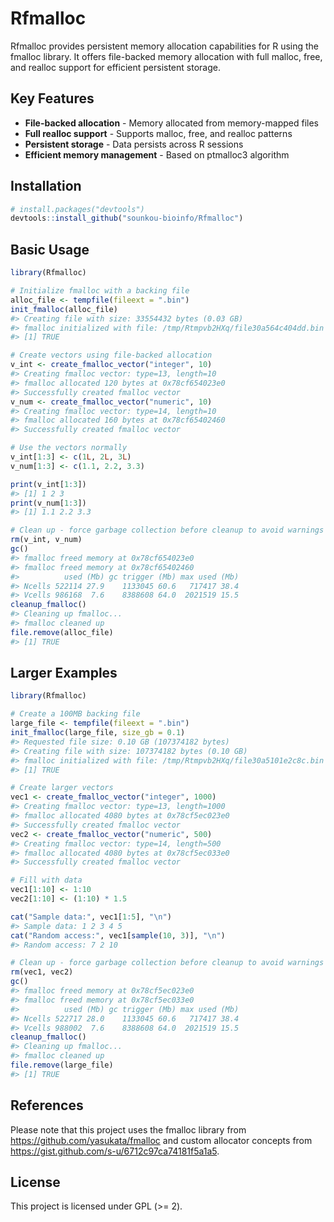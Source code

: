 
# Rfmalloc

Rfmalloc provides persistent memory allocation capabilities for R using
the fmalloc library. It offers file-backed memory allocation with full
malloc, free, and realloc support for efficient persistent storage.

## Key Features

- **File-backed allocation** - Memory allocated from memory-mapped files
- **Full realloc support** - Supports malloc, free, and realloc
  patterns  
- **Persistent storage** - Data persists across R sessions
- **Efficient memory management** - Based on ptmalloc3 algorithm

## Installation

``` r
# install.packages("devtools")
devtools::install_github("sounkou-bioinfo/Rfmalloc")
```

## Basic Usage

``` r
library(Rfmalloc)

# Initialize fmalloc with a backing file
alloc_file <- tempfile(fileext = ".bin")
init_fmalloc(alloc_file)
#> Creating file with size: 33554432 bytes (0.03 GB)
#> fmalloc initialized with file: /tmp/Rtmpvb2HXq/file30a564c404dd.bin (init: true)
#> [1] TRUE

# Create vectors using file-backed allocation
v_int <- create_fmalloc_vector("integer", 10)
#> Creating fmalloc vector: type=13, length=10
#> fmalloc allocated 120 bytes at 0x78cf654023e0
#> Successfully created fmalloc vector
v_num <- create_fmalloc_vector("numeric", 10)
#> Creating fmalloc vector: type=14, length=10
#> fmalloc allocated 160 bytes at 0x78cf65402460
#> Successfully created fmalloc vector

# Use the vectors normally
v_int[1:3] <- c(1L, 2L, 3L)
v_num[1:3] <- c(1.1, 2.2, 3.3)

print(v_int[1:3])
#> [1] 1 2 3
print(v_num[1:3])
#> [1] 1.1 2.2 3.3

# Clean up - force garbage collection before cleanup to avoid warnings  
rm(v_int, v_num)
gc()
#> fmalloc freed memory at 0x78cf654023e0
#> fmalloc freed memory at 0x78cf65402460
#>          used (Mb) gc trigger (Mb) max used (Mb)
#> Ncells 522114 27.9    1133045 60.6   717417 38.4
#> Vcells 986168  7.6    8388608 64.0  2021519 15.5
cleanup_fmalloc()
#> Cleaning up fmalloc...
#> fmalloc cleaned up
file.remove(alloc_file)
#> [1] TRUE
```

## Larger Examples

``` r
library(Rfmalloc)

# Create a 100MB backing file
large_file <- tempfile(fileext = ".bin")
init_fmalloc(large_file, size_gb = 0.1)
#> Requested file size: 0.10 GB (107374182 bytes)
#> Creating file with size: 107374182 bytes (0.10 GB)
#> fmalloc initialized with file: /tmp/Rtmpvb2HXq/file30a5101e2c8c.bin (init: true)
#> [1] TRUE

# Create larger vectors
vec1 <- create_fmalloc_vector("integer", 1000)
#> Creating fmalloc vector: type=13, length=1000
#> fmalloc allocated 4080 bytes at 0x78cf5ec023e0
#> Successfully created fmalloc vector
vec2 <- create_fmalloc_vector("numeric", 500)
#> Creating fmalloc vector: type=14, length=500
#> fmalloc allocated 4080 bytes at 0x78cf5ec033e0
#> Successfully created fmalloc vector

# Fill with data
vec1[1:10] <- 1:10
vec2[1:10] <- (1:10) * 1.5

cat("Sample data:", vec1[1:5], "\n")
#> Sample data: 1 2 3 4 5
cat("Random access:", vec1[sample(10, 3)], "\n")
#> Random access: 7 2 10

# Clean up - force garbage collection before cleanup to avoid warnings
rm(vec1, vec2)
gc()
#> fmalloc freed memory at 0x78cf5ec023e0
#> fmalloc freed memory at 0x78cf5ec033e0
#>          used (Mb) gc trigger (Mb) max used (Mb)
#> Ncells 522717 28.0    1133045 60.6   717417 38.4
#> Vcells 988002  7.6    8388608 64.0  2021519 15.5
cleanup_fmalloc()
#> Cleaning up fmalloc...
#> fmalloc cleaned up
file.remove(large_file)
#> [1] TRUE
```

## References

Please note that this project uses the fmalloc library from
<https://github.com/yasukata/fmalloc> and custom allocator concepts from
<https://gist.github.com/s-u/6712c97ca74181f5a1a5>.

## License

This project is licensed under GPL (\>= 2).
